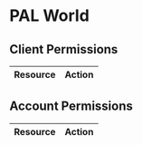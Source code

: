 # PAL World


## Client Permissions
| Resource | Action |
| -------- | ------ |

## Account Permissions
| Resource | Action |
| -------- | ------ |

